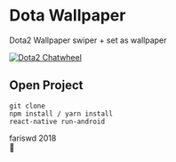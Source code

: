 # Dota Wallpaper
Dota2 Wallpaper swiper + set as wallpaper

[![Dota2 Chatwheel](http://img.youtube.com/vi/3uKXVwgQ4hk/0.jpg)](http://www.youtube.com/watch?v=3uKXVwgQ4hk)


## Open Project
```
git clone
npm install / yarn install
react-native run-android
```

fariswd 2018  
:rocket:
